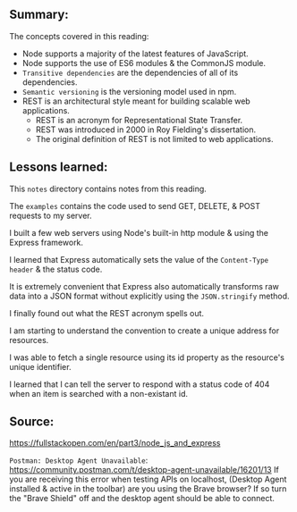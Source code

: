 ## Summary:
The concepts covered in this reading:

* Node supports a majority of the latest features of JavaScript.
* Node supports the use of ES6 modules & the CommonJS module.
* `Transitive dependencies` are the dependencies of all of its dependencies.
* `Semantic versioning` is the versioning model used in npm.
* REST is an architectural style meant for building scalable web applications.
    * REST is an acronym for Representational State Transfer.
    * REST was introduced in 2000 in Roy Fielding's dissertation.
    * The original definition of REST is not limited to web applications.


## Lessons learned:
This `notes` directory contains notes from this reading. 

The `examples` contains the code used to send GET, DELETE, & POST requests to my server.

I built a few web servers using Node's built-in http module & using the Express framework. 

I learned that Express automatically sets the value of the `Content-Type header` & the status code.

It is extremely convenient that Express also automatically transforms raw data into a JSON format without explicitly using the `JSON.stringify` method.

I finally found out what the REST acronym spells out. 

I am starting to understand the convention to create a unique address for resources.

I was able to fetch a single resource using its id property as the resource's unique identifier.

I learned that I can tell the server to respond with a status code of 404 when an item is searched with a non-existant id.


## Source:
https://fullstackopen.com/en/part3/node_js_and_express

`Postman: Desktop Agent Unavailable`: https://community.postman.com/t/desktop-agent-unavailable/16201/13
If you are receiving this error when testing APIs on localhost, (Desktop Agent installed & active in the toolbar) are you using the Brave browser? 
If so turn the "Brave Shield" off and the desktop agent should be able to connect.